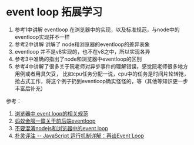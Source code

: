 # event loop 拓展学习

1. 参考1中讲解 eventloop 在浏览器中的实现，以及标准规范，与node中的eventloop实现并不一样
2. 参考2中讲解 讲解了 node和浏览器的eventloop的差异表象
3. eventloop  并不是v8实现的，也不在v8之中，所以实现各异
4. 参考3中准确的指出了node和浏览器中eventloop的区别
5. 参考4中讲解了很多关于阮老师对异步事件的理解错误，感觉阮老师很多地方用例或者用具欠妥，
比如cpu任务分配一说，cpu中的任务是时间片轮转抢，抢占式工作，将这个例子扔到eventloop确实怪怪的，等（其他等知识更一步丰富后补充）






参考：
1. [浏览器中 event loop的相关规范](https://github.com/aooy/blog/issues/5)
2. [蚂蚁金服一篇关于前后端eventloop](https://zhuanlan.zhihu.com/p/33087629?iam=c4edee0375c1485ebf5c5be0532ba514&utm_source=qq&utm_medium=social)
3. [不要混淆nodejs和浏览器中的event loop](https://cnodejs.org/topic/5a9108d78d6e16e56bb80882)
4. [朴灵评注 -- JavaScript 运行机制详解：再谈Event Loop ](https://blog.csdn.net/lin_credible/article/details/40143961)
